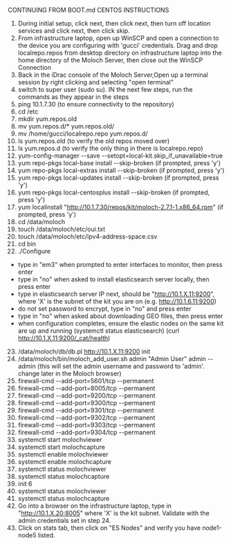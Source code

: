 CONTINUING FROM BOOT.md CENTOS INSTRUCTIONS
1. During initial setup, click next, then click next, then turn off location services and click next, then click skip. 
2. From infrastructure laptop, open up WinSCP and open a connection to the device you are configuring with 'gucci' credentials. Drag and drop localrepo.repos from desktop directory on infrastructure laptop into the home directory of the Moloch Server, then close out the WinSCP Connection
3. Back in the iDrac console of the Moloch Server,Open up a terminal session by right clicking and selecting "open terminal"
4. switch to super user (sudo su). IN the next few steps, run the commands as they appear in the steps
5. ping 10.1.7.30 (to ensure connectivity to the repository)
6. cd /etc
7. mkdir yum.repos.old
8. mv yum.repos.d/* yum.repos.old/
9. mv /home/gucci/localrepo.repo yum.repos.d/
10. ls yum.repos.old (to verify the old repos moved over)
11. ls yum.repos.d (to verify the only thing in there is localrepo.repo)
12. yum-config-manager --save --setopt=local-kit.skip_if_unavailable=true
13. yum repo-pkgs local-base install --skip-broken (if prompted, press 'y')
14. yum repo-pkgs local-extras install --skip-broken (if prompted, press 'y')
15. yum repo-pkgs local-updates install --skip-broken (if prompted, press 'y')
16. yum repo-pkgs local-centosplus install --skip-broken (if prompted, press 'y')
17. yum localinstall "http://10.1.7.30/repos/kit/moloch-2.7.1-1.x86_64.rpm" (if prompted, press 'y')
18. cd /data/moloch
19. touch /data/moloch/etc/oui.txt
20. touch /data/moloch/etc/ipv4-address-space.csv
21. cd bin
22. ./Configure
  - type in "em3" when prompted to enter interfaces to monitor, then press enter
  - type in "no" when asked to install elasticsearch server locally, then press enter
  - type in elasticsearch server IP next, should be "http://10.1.X.11:9200", where 'X' is the subnet of the kit you are on (e.g. http://10.1.6.11:9200)
  - do not set password to encrypt, type in "no" and press enter
  - type in "no" when asked about downloading GEO files, then press enter
  - when configuration completes, ensure the elastic nodes on the same kit are up and running (systemctl status elasticsearch) (curl http://10.1.X.11:9200/_cat/health)
23. /data/moloch/db/db.pl http://10.1.X.11:9200 init
24. /data/moloch/bin/moloch_add_user.sh admin "Admin User" admin --admin (this will set the admin username and password to 'admin'. change later in the Moloch browser)
25. firewall-cmd --add-port=5601/tcp --permanent
26. firewall-cmd --add-port=8005/tcp --permanent
27. firewall-cmd --add-port=9200/tcp --permanent
28. firewall-cmd --add-port=9300/tcp --permanent
29. firewall-cmd --add-port=9301/tcp --permanent
30. firewall-cmd --add-port=9302/tcp --permanent
31. firewall-cmd --add-port=9303/tcp --permanent
32. firewall-cmd --add-port=9304/tcp --permanent
33. systemctl start molochviewer
34. systemctl start molochcapture
35. systemctl enable molochviewer
36. systemctl enable molochcapture
37. systemctl status molochviewer
38. systemctl status molochcapture 
39. init 6
40. systemctl status molochviewer
41. systemctl status molochcapture
42. Go into a browser on the infrastructure laptop, type in "http://10.1.X.20:8005" where 'X' is the kit subnet. Validate with the admin credentials set in step 24.
43. Click on stats tab, then click on "ES Nodes" and verify you have node1-node5 listed. 
